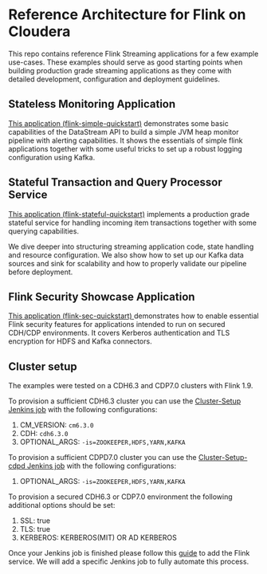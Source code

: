 # Reference Architecture for Flink on Cloudera

This repo contains reference Flink Streaming applications for a few example use-cases. These examples should serve as good starting points when building production grade streaming applications as they come with detailed development, configuration and deployment guidelines.

## Stateless Monitoring Application

[This application (flink-simple-quickstart)](flink-simple-quickstart) demonstrates some basic capabilities of the DataStream API to build a simple JVM heap monitor pipeline with alerting capabilities. It shows the essentials of simple flink applications together with some useful tricks to set up a robust logging configuration using Kafka.

## Stateful Transaction and Query Processor Service

[This application (flink-stateful-quickstart)](flink-stateful-quickstart) implements a production grade stateful service for handling incoming item transactions together with some querying capabilities.

We dive deeper into structuring streaming application code, state handling and resource configuration. We also show how to set up our Kafka data sources and sink for scalability and how to properly validate our pipeline before deployment.

##  Flink Security Showcase Application
[This application (flink-sec-quickstart) ](flink-sec-quickstart) demonstrates how to enable essential Flink security features for applications intended to run on secured CDH/CDP environments. It covers Kerberos authentication and TLS encryption for HDFS and Kafka connectors.

## Cluster setup

The examples were tested on a CDH6.3 and CDP7.0 clusters with Flink 1.9. 

To provision a sufficient CDH6.3 cluster you can use the [Cluster-Setup Jenkins job](https://master-01.jenkins.cloudera.com/job/Cluster-Setup/build?delay=0sec) with the following configurations:
1. CM_VERSION: `cm6.3.0`
2. CDH: `cdh6.3.0`
3. OPTIONAL_ARGS: `-is=ZOOKEEPER,HDFS,YARN,KAFKA`

To provision a sufficient CDPD7.0 cluster you can use the [Cluster-Setup-cdpd Jenkins job](https://master-01.jenkins.cloudera.com/job/Cluster-Setup-cdpd/build?delay=0sec) with the following configurations:
1. OPTIONAL_ARGS: `-is=ZOOKEEPER,HDFS,YARN,KAFKA`

To provision a secured CDH6.3 or CDP7.0 environment the following additional options should be set:
1. SSL: true
2. TLS: true
3. KERBEROS: KERBEROS(MIT) OR AD KERBEROS

Once your Jenkins job is finished please follow this [guide](https://cloudera.atlassian.net/wiki/spaces/ENG/pages/143427201/Flink) to add the Flink service. We will add a specific Jenkins job to fully automate this process. 
